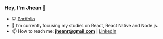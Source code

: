 ### Hey, I'm Jhean 👋

- 💻 [Portfolio](https://www.jheanramos.com)
- 🌱 I’m currently focusing my studies on React, React Native and Node.js.
- 📫 How to reach me: **jheanr@gmail.com** | [LinkedIn](https://www.linkedin.com/in/jheanramos/)
